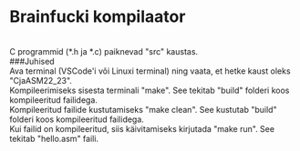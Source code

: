 # Brainfucki kompilaator
<br>
C programmid (*.h ja *.c) paiknevad "src" kaustas.
<br>
###Juhised
<br>
Ava terminal (VSCode'i või Linuxi terminal) ning vaata, et hetke kaust oleks "CjaASM22_23".<br>
Kompileerimiseks sisesta terminali "make". See tekitab "build" folderi koos kompileeritud failidega.<br>
Kompileeritud failide kustutamiseks "make clean". See kustutab "build" folderi koos kompileeritud failidega.<br>
Kui failid on kompileeritud, siis käivitamiseks kirjutada "make run". See tekitab "hello.asm" faili.<br>
